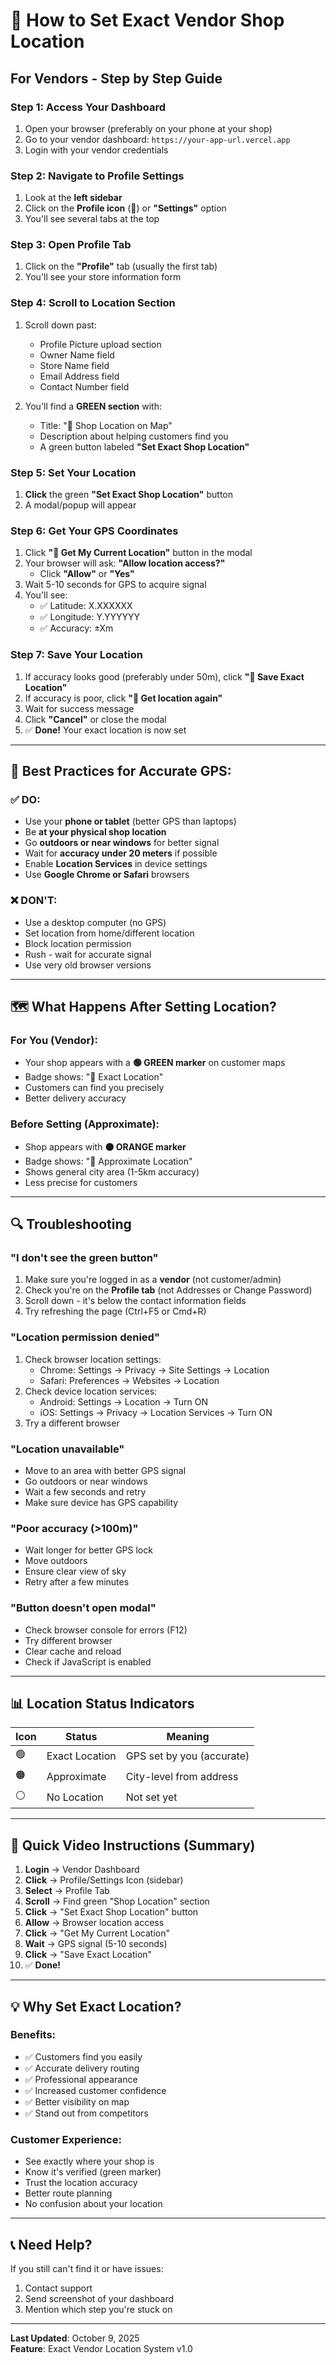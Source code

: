 # 📍 How to Set Exact Vendor Shop Location

## For Vendors - Step by Step Guide

### **Step 1: Access Your Dashboard**
1. Open your browser (preferably on your phone at your shop)
2. Go to your vendor dashboard: `https://your-app-url.vercel.app`
3. Login with your vendor credentials

### **Step 2: Navigate to Profile Settings**
1. Look at the **left sidebar**
2. Click on the **Profile icon** (👤) or **"Settings"** option
3. You'll see several tabs at the top

### **Step 3: Open Profile Tab**
1. Click on the **"Profile"** tab (usually the first tab)
2. You'll see your store information form

### **Step 4: Scroll to Location Section**
1. Scroll down past:
   - Profile Picture upload section
   - Owner Name field
   - Store Name field
   - Email Address field
   - Contact Number field

2. You'll find a **GREEN section** with:
   - Title: "📍 Shop Location on Map"
   - Description about helping customers find you
   - A green button labeled **"Set Exact Shop Location"**

### **Step 5: Set Your Location**
1. **Click** the green **"Set Exact Shop Location"** button
2. A modal/popup will appear

### **Step 6: Get Your GPS Coordinates**
1. Click **"📍 Get My Current Location"** button in the modal
2. Your browser will ask: **"Allow location access?"**
   - Click **"Allow"** or **"Yes"**
3. Wait 5-10 seconds for GPS to acquire signal
4. You'll see:
   - ✅ Latitude: X.XXXXXX
   - ✅ Longitude: Y.YYYYYY
   - ✅ Accuracy: ±Xm

### **Step 7: Save Your Location**
1. If accuracy looks good (preferably under 50m), click **"💾 Save Exact Location"**
2. If accuracy is poor, click **"🔄 Get location again"**
3. Wait for success message
4. Click **"Cancel"** or close the modal
5. ✅ **Done!** Your exact location is now set

---

## 📱 **Best Practices for Accurate GPS:**

### **✅ DO:**
- Use your **phone or tablet** (better GPS than laptops)
- Be **at your physical shop location**
- Go **outdoors or near windows** for better signal
- Wait for **accuracy under 20 meters** if possible
- Enable **Location Services** in device settings
- Use **Google Chrome or Safari** browsers

### **❌ DON'T:**
- Use a desktop computer (no GPS)
- Set location from home/different location
- Block location permission
- Rush - wait for accurate signal
- Use very old browser versions

---

## 🗺️ **What Happens After Setting Location?**

### **For You (Vendor):**
- Your shop appears with a **🟢 GREEN marker** on customer maps
- Badge shows: "📍 Exact Location"
- Customers can find you precisely
- Better delivery accuracy

### **Before Setting (Approximate):**
- Shop appears with **🟠 ORANGE marker**
- Badge shows: "📍 Approximate Location"
- Shows general city area (1-5km accuracy)
- Less precise for customers

---

## 🔍 **Troubleshooting**

### **"I don't see the green button"**
1. Make sure you're logged in as a **vendor** (not customer/admin)
2. Check you're on the **Profile tab** (not Addresses or Change Password)
3. Scroll down - it's below the contact information fields
4. Try refreshing the page (Ctrl+F5 or Cmd+R)

### **"Location permission denied"**
1. Check browser location settings:
   - Chrome: Settings → Privacy → Site Settings → Location
   - Safari: Preferences → Websites → Location
2. Check device location services:
   - Android: Settings → Location → Turn ON
   - iOS: Settings → Privacy → Location Services → Turn ON
3. Try a different browser

### **"Location unavailable"**
- Move to an area with better GPS signal
- Go outdoors or near windows
- Wait a few seconds and retry
- Make sure device has GPS capability

### **"Poor accuracy (>100m)"**
- Wait longer for better GPS lock
- Move outdoors
- Ensure clear view of sky
- Retry after a few minutes

### **"Button doesn't open modal"**
- Check browser console for errors (F12)
- Try different browser
- Clear cache and reload
- Check if JavaScript is enabled

---

## 📊 **Location Status Indicators**

| Icon | Status | Meaning |
|------|--------|---------|
| 🟢 | Exact Location | GPS set by you (accurate) |
| 🟠 | Approximate | City-level from address |
| ⚪ | No Location | Not set yet |

---

## 🎯 **Quick Video Instructions** (Summary)

1. **Login** → Vendor Dashboard
2. **Click** → Profile/Settings Icon (sidebar)
3. **Select** → Profile Tab
4. **Scroll** → Find green "Shop Location" section
5. **Click** → "Set Exact Shop Location" button
6. **Allow** → Browser location access
7. **Click** → "Get My Current Location"
8. **Wait** → GPS signal (5-10 seconds)
9. **Click** → "Save Exact Location"
10. ✅ **Done!**

---

## 💡 **Why Set Exact Location?**

### **Benefits:**
- ✅ Customers find you easily
- ✅ Accurate delivery routing
- ✅ Professional appearance
- ✅ Increased customer confidence
- ✅ Better visibility on map
- ✅ Stand out from competitors

### **Customer Experience:**
- See exactly where your shop is
- Know it's verified (green marker)
- Trust the location accuracy
- Better route planning
- No confusion about your location

---

## 📞 **Need Help?**

If you still can't find it or have issues:
1. Contact support
2. Send screenshot of your dashboard
3. Mention which step you're stuck on

---

**Last Updated**: October 9, 2025  
**Feature**: Exact Vendor Location System v1.0

